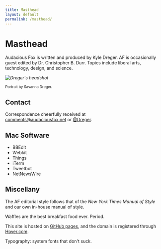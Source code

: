 ```yaml
---
title: Masthead
layout: default
permalink: /masthead/
---
```

# Masthead

Audacious Fox is written and produced by Kyle Dreger. AF is occasionally guest edited by Dr. Christopher B. Durr. Topics include liberal arts, technology, design, and science. 

_![Dreger's headshot](https://dl.dropboxusercontent.com/u/418570/audaciousfox/dregers-face.jpg)_

<small>Portrait by Savanna Dreger.</small>

## Contact

Correspondence cheerfully received at<br><comments@audaciousfox.net> or [@Dreger](https://twitter.com/dreger). 

## Mac Software

- BBEdit
- Webkit
- Things
- iTerm
- Tweetbot
- NetNewsWire

## Miscellany  

The AF editorial style follows that of the _New York Times Manual of Style_ and our own in-house manual of style. 

Waffles are the best breakfast food ever. Period. 

This site is hosted on [GitHub pages](https://pages.github.com/), and the domain is registered through [Hover.com](http://hover.com). 

Typography: system fonts that don't suck. 